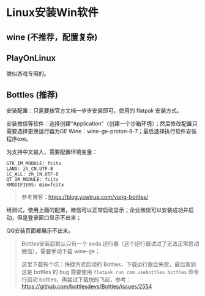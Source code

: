 # Linux安装Win软件

## wine (不推荐，配置复杂)



## PlayOnLinux

貌似游戏专用的。



## Bottles (推荐)

安装配置：只需要按官方文档一步步安装即可，使用的 flatpak 安装方式。

安装微信等软件：选择创建“Application”（创建一个沙箱环境）；然后修改配置只需要选择更换运行器为GE Wine：wine-ge-proton-8-7；最后选择执行软件安装程序exe。

为支持中文输入，需要配置环境变量：

```
GTK_IM_MODULE: fcitx
LANG: zh_CN.UTF-8
LC_ALL: zh_CN.UTF-8
QT_IM_MODULE: fcitx
XMODIFIERS: @im=fcitx
```

> 参考博客：https://blog.yswtrue.com/yong-bottles/

经测试，使用上面的配置，微信可以正常启动显示；企业微信可以安装成功并启动，但是登录窗口显示不出来；

QQ安装页面都展示不出来。

> Bottles安装后默认只有一个 soda 运行器（这个运行器试过了无法正常启动微信），需要手动下载 wine-ge；
>
> 这里下载有个坑：快捷方式启动的 Bottles，下载运行器会失败，最后查到这是 bottles 的 bug 需要使用 `flatpak run com.usebottles.bottles` 命令行启动 bottles，再尝试下载快的飞起，参考：https://github.com/bottlesdevs/Bottles/issues/2554


